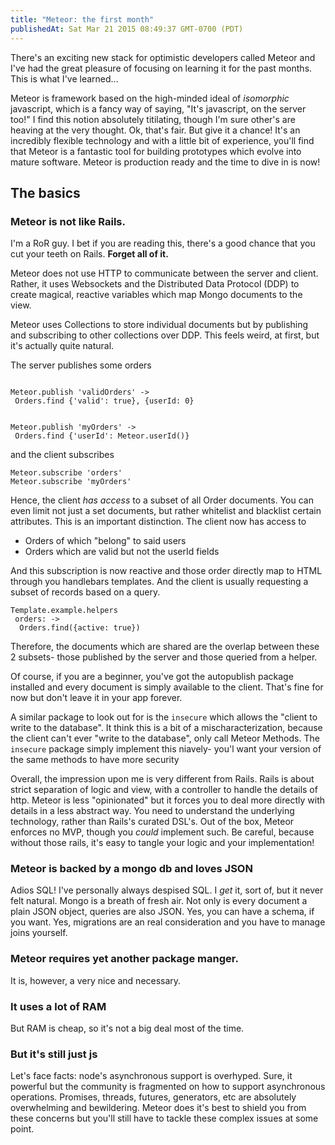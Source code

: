 ```yaml
---
title: "Meteor: the first month"
publishedAt: Sat Mar 21 2015 08:49:37 GMT-0700 (PDT)
---
```


There's an exciting new stack for optimistic developers called Meteor and I've had the great pleasure of focusing on learning it for the past months. This is what I've learned...

Meteor is framework based on the high-minded ideal of *isomorphic* javascript, which is a fancy way of saying, "It's javascript, on the server too!" I find this notion absolutely titilating, though I'm sure other's are heaving at the very thought. Ok, that's fair. But give it a chance! It's an incredibly flexible technology and with a little bit of experience, you'll find that Meteor is a fantastic tool for building prototypes which evolve into mature software. Meteor is production ready and the time to dive in is now!

## The basics

### Meteor is not like Rails.

I'm a RoR guy. I bet if you are reading this, there's a good chance that you cut your teeth on Rails. **Forget all of it.**

Meteor does not use HTTP to communicate between the server and client. Rather, it uses Websockets and the Distributed Data Protocol (DDP) to create magical, reactive variables which map Mongo documents to the view.

Meteor uses Collections to store individual documents but by publishing and subscribing to other collections over DDP. This feels weird, at first, but it's actually quite natural.

The server publishes some orders

```

Meteor.publish 'validOrders' ->
 Orders.find {'valid': true}, {userId: 0}


Meteor.publish 'myOrders' ->
 Orders.find {'userId': Meteor.userId()}

```

and the client subscribes
```
Meteor.subscribe 'orders'
Meteor.subscribe 'myOrders'
```

Hence, the client *has access* to a subset of all Order documents. You can even limit not just a set documents, but rather whitelist and blacklist certain attributes. This is an important distinction. The client now has access to

- Orders of which "belong" to said users
- Orders which are valid but not the userId fields

And this subscription is now reactive and those order directly map to HTML through you handlebars templates. And the client is usually requesting a subset of records based on a query.

```
Template.example.helpers
 orders: ->
  Orders.find({active: true})
```

Therefore, the documents which are shared are the overlap between these 2 subsets- those published by the server and those queried from a helper.

Of course, if you are a beginner, you've got the autopublish package installed and every document is simply available to the client. That's fine for now but don't leave it in your app forever.

A similar package to look out for is the `insecure` which allows the "client to write to the database". It think this is a bit of a mischaracterization, because the client can't ever "write to the database", only call Meteor Methods. The `insecure` package simply implement this niavely- you'l want your version of the same methods to have more security

Overall, the impression upon me is very different from Rails. Rails is about strict separation of logic and view, with a controller to handle the details of http. Meteor is less "opinionated" but it forces you to deal more directly with details in a less abstract way. You need to understand the underlying technology, rather than Rails's curated DSL's. Out of the box, Meteor enforces no MVP, though you *could* implement such. Be careful, because without those rails, it's easy to tangle your logic and your implementation!

### Meteor is backed by a mongo db and loves JSON
Adios SQL! I've personally always despised SQL. I *get* it, sort of, but it never felt natural. Mongo is a breath of fresh air. Not only is every document a plain JSON object, queries are also JSON. Yes, you can have a schema, if you want. Yes, migrations are an real consideration and you have to manage joins yourself.

### Meteor requires **yet another** package manger.
It is, however, a very nice and necessary.

### It uses a lot of RAM
But RAM is cheap, so it's not a big deal most of the time.

### But it's still just js
Let's face facts: node's asynchronous support is overhyped. Sure, it powerful but the community is fragmented on how to support asynchronous operations. Promises, threads, futures, generators, etc are absolutely overwhelming and bewildering. Meteor does it's best to shield you from these concerns but you'll still have to tackle these complex issues at some point.
